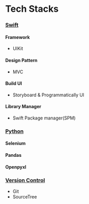 # **Tech Stacks**

<!--- Swift --->

### [**Swift**](https://developer.apple.com/swift/)

#### Framework

- UIKit

#### Design Pattern

- MVC

#### Build UI

- Storyboard & Programmatically UI

#### Library Manager

- Swift Package manager(SPM)

<!--- Python --->

### [**Python**](https://www.python.org)

#### Selenium

#### Pandas

#### Openpyxl

<!--- Version Control --->

### [Version Control](https://git-scm.com/book/zh-tw/v2/%E9%96%8B%E5%A7%8B-%E9%97%9C%E6%96%BC%E7%89%88%E6%9C%AC%E6%8E%A7%E5%88%B6)

- Git
- SourceTree

